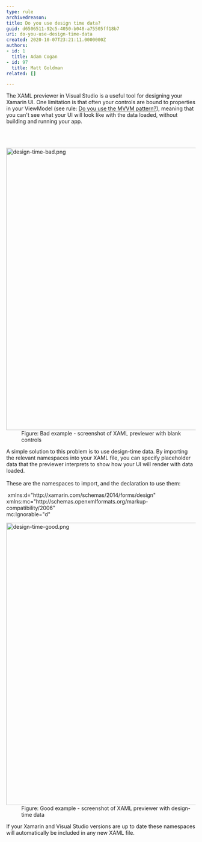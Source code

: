 ```yaml
---
type: rule
archivedreason: 
title: Do you use design time data?
guid: d6506511-92c5-4050-b048-a75505ff18b7
uri: do-you-use-design-time-data
created: 2020-10-07T23:21:11.0000000Z
authors:
- id: 1
  title: Adam Cogan
- id: 97
  title: Matt Goldman
related: []

---
```



<p class="ssw15-rteElement-P">The XAML previewer in Visual Studio is a useful tool for designing your Xamarin UI. One limitation is that often your controls are bound to properties in your ViewModel (see rule&#58; <a href="/_layouts/15/FIXUPREDIRECT.ASPX?WebId=3dfc0e07-e23a-4cbb-aac2-e778b71166a2&amp;TermSetId=07da3ddf-0924-4cd2-a6d4-a4809ae20160&amp;TermId=712cb1a6-218c-471e-bf6d-06461148b45b">Do you use the MVVM pattern?​</a>), meaning that you can't see what your UI will look like with the data loaded, without building and running your app.​<br></p>
<br><excerpt class='endintro'></excerpt><br>
<dl class="badImage"><dt>
      <img src="/PublishingImages/design-time-bad.png" alt="design-time-bad.png" style="width&#58;750px;" />
   </dt><dd>Figure&#58; Bad example - screenshot of XAML previewer with blank controls​</dd></dl><p>A simple solution to this problem is to use design-time data. By importing the relevant namespaces into your XAML file, you can specify placeholder data that the previewer interprets to show how your UI will render with data loaded.<br>&#160;<br>These are the namespaces to import, and the declaration to use them&#58;</p><p class="ssw15-rteElement-CodeArea">&#160;xmlns&#58;d=&quot;http&#58;//xamarin.com/schemas/2014/forms/design&quot;<br>xmlns&#58;mc=&quot;http&#58;//schemas.openxmlformats.org/markup-compatibility/2006&quot;<br>mc&#58;Ignorable=&quot;d&quot;</p><dl class="goodImage"><dt>
      <img src="/PublishingImages/design-time-good.png" alt="design-time-good.png" style="width&#58;750px;" />
   </dt><dd>Figure&#58; Good example - screenshot of XAML previewer with design-time data</dd></dl><p> If your Xamarin and Visual Studio versions are up to date these namespaces will automatically be included in any new XAML file.​<br><br></p>


